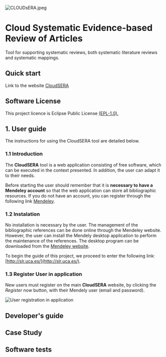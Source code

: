 ![CLOUDsERA.jpeg](https://github.com/spi-fm/CloudSERA/blob/master/images/CloudSERA-sm.jpeg)

# Cloud Systematic Evidence-based Review of Articles
Tool for supporting systematic reviews, both systematic literature reviews and systematic mappings.

## Quick start
Link to the website [CloudSERA](http://slr.uca.es)

## Software License
This project licence is Eclipse Public License [(EPL-1.0).](https://www.eclipse.org/legal/epl-v10.html)

## 1. User guide
The instructions for using the CloudSERA tool are detailed below.
### 1.1 Introduction
The **CloudSERA** tool is a web application consisting of free software, which can be executed in the context presented. In addition, the user can adapt it to their needs.

Before starting the user should remember that it is **necessary to have a Mendeley account** so that the web application can store all bibliographic resources. If you do not have an account, you can register through the following link [Mendeley](https://www.mendeley.com/newsfeed/.).

### 1.2 Instalation
No installation is necessary by the user. The management of the bibliographic references can be done online through the Mendeley website. However, the user can install the Mendely desktop application to perform the maintenance of the references. The desktop program can be downloaded from the [Mendeley website](https://www.mendeley.com/download-mendeley-desktop?_section=footer&switchedFrom=).

To begin the guide of this project, we proceed to enter the following link: [http://slr.uca.es/](http://slr.uca.es/).

### 1.3 Register User in application
New users must register on the main **CloudSERA** website, by clicking the *Register now* button, with their Mendely user (email and password).

![User registration in application](https://github.com/spi-fm/CloudSERA/blob/master/images/00Register.png)


## Developer's guide

## Case Study

## Software tests
